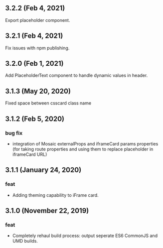 ## 3.2.2 (Feb 4, 2021)
Export placeholder component.

## 3.2.1 (Feb 4, 2021)
Fix issues with npm publishing.

## 3.2.0 (Feb 1, 2021)
Add PlaceholderText component to handle dynamic values in header.

## 3.1.3 (May 20, 2020)
Fixed space between csscard class name 

## 3.1.2 (Feb 5, 2020)

### bug fix
- integration of Mosaic externalProps and iframeCard params properties (for taking route properties and using them to replace placeholder in iframeCard URL)

## 3.1.1 (January 24, 2020)

### feat
- Adding theming capability to iFrame card.

## 3.1.0 (November 22, 2019)

### feat
- Completely rehaul build process: output seperate ES6 CommonJS and UMD builds.